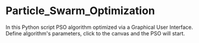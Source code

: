 # Particle_Swarm_Optimization
In this Python script PSO algorithm optimized via a Graphical User Interface. Define algorithm's parameters, click to the canvas and the PSO will start.
